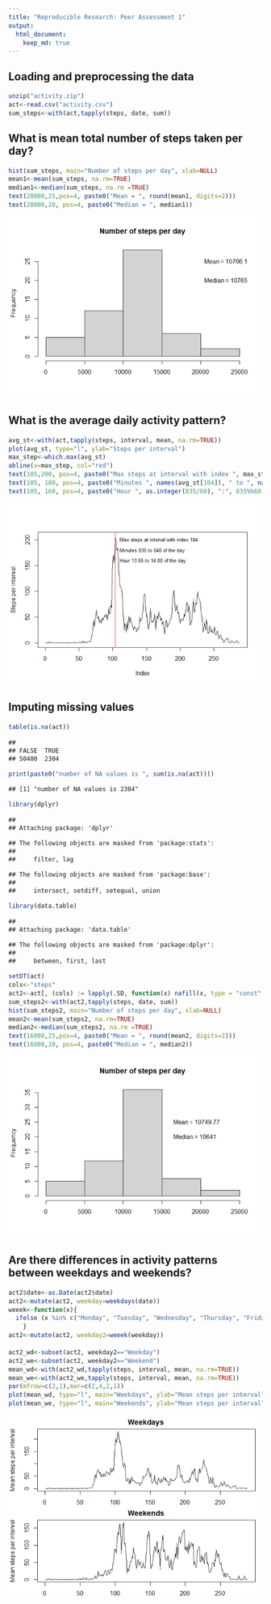 ```yaml
---
title: "Reproducible Research: Peer Assessment 1"
output: 
  html_document:
    keep_md: true
---
```



## Loading and preprocessing the data  


```r
unzip("activity.zip")  
act<-read.csv("activity.csv")  
sum_steps<-with(act,tapply(steps, date, sum))
```

## What is mean total number of steps taken per day?  


```r
hist(sum_steps, main="Number of steps per day", xlab=NULL)   
mean1<-mean(sum_steps, na.rm=TRUE)   
median1<-median(sum_steps, na.rm =TRUE)    
text(20000,25,pos=4, paste0("Mean = ", round(mean1, digits=2)))  
text(20000,20, pos=4, paste0("Median = ", median1))
```

![](PA1_template_files/figure-html/unnamed-chunk-2-1.png)<!-- -->

## What is the average daily activity pattern?  


```r
avg_st<-with(act,tapply(steps, interval, mean, na.rm=TRUE))  
plot(avg_st, type="l", ylab="Steps per interval")  
max_step<-which.max(avg_st)  
abline(v=max_step, col="red")  
text(105,200, pos=4, paste0("Max steps at interval with index ", max_step), cex=0.8)  
text(105, 180, pos=4, paste0("Minutes ", names(avg_st[104]), " to ", names(avg_st[105]), " of the day "), cex=0.8)  
text(105, 160, pos=4, paste0("Hour ", as.integer(835/60), ":", 835%%60, " to ", as.integer(840/60), ":00"," of the day"), cex=0.8)  
```

![](PA1_template_files/figure-html/unnamed-chunk-3-1.png)<!-- -->

## Imputing missing values  


```r
table(is.na(act))  
```

```
## 
## FALSE  TRUE 
## 50400  2304
```

```r
print(paste0("number of NA values is ", sum(is.na(act))))  
```

```
## [1] "number of NA values is 2304"
```

```r
library(dplyr)  
```

```
## 
## Attaching package: 'dplyr'
```

```
## The following objects are masked from 'package:stats':
## 
##     filter, lag
```

```
## The following objects are masked from 'package:base':
## 
##     intersect, setdiff, setequal, union
```

```r
library(data.table)  
```

```
## 
## Attaching package: 'data.table'
```

```
## The following objects are masked from 'package:dplyr':
## 
##     between, first, last
```

```r
setDT(act) 
cols<-"steps"
act2<-act[, (cols) := lapply(.SD, function(x) nafill(x, type = "const", fill = mean(x, na.rm = TRUE))), by = interval , .SDcols = cols][]
sum_steps2<-with(act2,tapply(steps, date, sum))
hist(sum_steps2, main="Number of steps per day", xlab=NULL)
mean2<-mean(sum_steps2, na.rm=TRUE)
median2<-median(sum_steps2, na.rm =TRUE)
text(16000,25,pos=4, paste0("Mean = ", round(mean2, digits=2)))
text(16000,20, pos=4, paste0("Median = ", median2))
```

![](PA1_template_files/figure-html/unnamed-chunk-4-1.png)<!-- -->

## Are there differences in activity patterns between weekdays and weekends?  


```r
act2$date<-as.Date(act2$date)
act2<-mutate(act2, weekday=weekdays(date))
weeek<-function(x){
  ifelse (x %in% c("Monday", "Tuesday", "Wednesday", "Thursday", "Friday"), "Weekday", "Weekend")
    }
act2<-mutate(act2, weekday2=weeek(weekday))

act2_wd<-subset(act2, weekday2=="Weekday")
act2_we<-subset(act2, weekday2=="Weekend")
mean_wd<-with(act2_wd,tapply(steps, interval, mean, na.rm=TRUE))
mean_we<-with(act2_we,tapply(steps, interval, mean, na.rm=TRUE))
par(mfrow=c(2,1),mar=c(2,4,2,1))
plot(mean_wd, type="l", main="Weekdays", ylab="Mean steps per interval")
plot(mean_we, type="l", main="Weekends", ylab="Mean steps per interval")
```

![](PA1_template_files/figure-html/unnamed-chunk-5-1.png)<!-- -->
